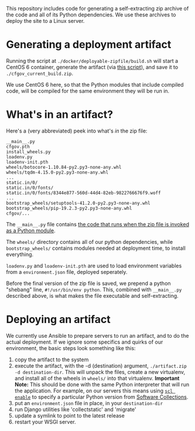 This repository includes code for generating a self-extracting zip archive
of the code and all of its Python dependencies. We use these
archives to deploy the site to a Linux server.

# Generating a deployment artifact

Running the script at `./docker/deployable-zipfile/build.sh` will start a CentOS 6
container, generate the artifact (via
[this script](https://github.com/cfpb/consumerfinance.gov/blob/main/docker/deployable-zipfile/_build.sh)),
and save it to `./cfgov_current_build.zip`.

We use CentOS 6 here, so that the Python modules that include compiled code, will
be compiled for the same environment they will be run in.

# What's in an artifact?

Here's a (very abbreviated) peek into what's _in_ the zip file:

```
__main__.py
cfgov.pth
install_wheels.py
loadenv.py
loadenv-init.pth
wheels/botocore-1.10.84-py2.py3-none-any.whl
wheels/tqdm-4.15.0-py2.py3-none-any.whl
...
static.in/0/
static.in/0/fonts/
static.in/0/fonts/8344e877-560d-44d4-82eb-9822766676f9.woff
...
bootstrap_wheels/setuptools-41.2.0-py2.py3-none-any.whl
bootstrap_wheels/pip-19.2.3-py2.py3-none-any.whl
cfgov/...
```

The `__main__.py` file contains [the code that runs when the zip file is invoked
as a Python module](https://github.com/cfpb/consumerfinance.gov/blob/main/cfgov/deployable_zipfile/extract.py).

The `wheels/` directory contains all of our python dependencies, while
`bootstrap_wheels/` contains modules needed at deployment time, to install
everything.

`loadenv.py` and `loadenv-init.pth` are used to load environment variables from
a `environment.json` file, deployed seperately.

Before the final version of the zip file is saved, we prepend a python "shebang" line,
`#!/usr/bin/env python`. This, combined with `__main__.py` described above, is what makes
the file executable and self-extracting.

# Deploying an artifact

We currently use Ansible to prepare servers to run an artifact, and to do the actual deployment.
If we ignore some specifics and quirks of our environment, the basic steps look something like this:

1. copy the artifact to the system
2. execute the artifact, with the -d (destination) argument, `./artifact.zip -d destination-dir`. This
   will unpack the files, create a new virtualenv, and install all of the wheels in `wheels/` into that
   virtualenv. **Important Note:** This should be done with the same Python interpreter that will run the
   application. For example, on our servers this means using [`scl enable`](https://linux.die.net/man/1/scl)
   to specify a particular Python version from
   [Software Collections](https://www.softwarecollections.org/en/scls/?search=python).
3. put an `environment.json` file in place, in your `destination-dir`
4. run Django utilities like 'collectstatic' and 'migrate'
5. update a symlink to point to the latest release
6. restart your WSGI server.
